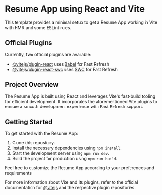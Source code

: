  # Resume App using React and Vite

This template provides a minimal setup to get a Resume App working in Vite with HMR and some ESLint rules.

## Official Plugins

Currently, two official plugins are available:

- [@vitejs/plugin-react](https://github.com/vitejs/vite-plugin-react/blob/main/packages/plugin-react/README.md) uses [Babel](https://babeljs.io/) for Fast Refresh
- [@vitejs/plugin-react-swc](https://github.com/vitejs/vite-plugin-react-swc) uses [SWC](https://swc.rs/) for Fast Refresh

## Project Overview

The Resume App is built using React and leverages Vite's fast-build tooling for efficient development. It incorporates the aforementioned Vite plugins to ensure a smooth development experience with Fast Refresh support.

## Getting Started

To get started with the Resume App:

1. Clone this repository.
2. Install the necessary dependencies using `npm install`.
3. Start the development server using `npm run dev`.
4. Build the project for production using `npm run build`.

Feel free to customize the Resume App according to your preferences and requirements!

For more information about Vite and its plugins, refer to the official documentation for [@vitejs](https://vitejs.dev/) and the respective plugin repositories.  
